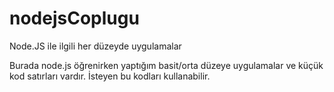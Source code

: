 # nodejsCoplugu
Node.JS ile ilgili her düzeyde uygulamalar

Burada node.js öğrenirken yaptığım basit/orta düzeye uygulamalar ve küçük kod satırları vardır. İsteyen bu kodları kullanabilir.
